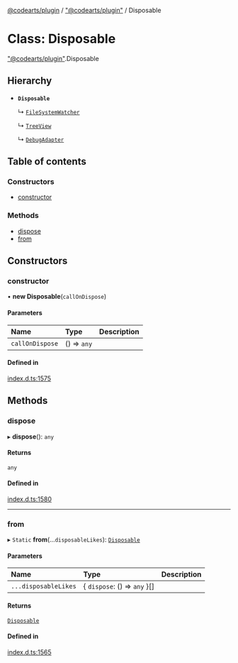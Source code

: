 [@codearts/plugin](../README.md) / ["@codearts/plugin"](../modules/_codearts_plugin_.md) / Disposable

# Class: Disposable

["@codearts/plugin"](../modules/_codearts_plugin_.md).Disposable

## Hierarchy

- **`Disposable`**

  ↳ [`FileSystemWatcher`](../interfaces/codearts_plugin_.FileSystemWatcher.md)

  ↳ [`TreeView`](../interfaces/codearts_plugin_.TreeView.md)

  ↳ [`DebugAdapter`](../interfaces/codearts_plugin_.DebugAdapter.md)

## Table of contents

### Constructors

- [constructor](codearts_plugin_.Disposable.md#constructor)

### Methods

- [dispose](codearts_plugin_.Disposable.md#dispose)
- [from](codearts_plugin_.Disposable.md#from)

## Constructors

### constructor

• **new Disposable**(`callOnDispose`)

#### Parameters

| Name | Type | Description |
| :------ | :------ | :------ |
| `callOnDispose` | () => `any` |  |

#### Defined in

[index.d.ts:1575](https://github.com/huaweicloud/cloudide-plugin-api/blob/3b0eee8/index.d.ts#L1575)

## Methods

### dispose

▸ **dispose**(): `any`

#### Returns

`any`

#### Defined in

[index.d.ts:1580](https://github.com/huaweicloud/cloudide-plugin-api/blob/3b0eee8/index.d.ts#L1580)

___

### from

▸ `Static` **from**(...`disposableLikes`): [`Disposable`](codearts_plugin_.Disposable.md)

#### Parameters

| Name | Type | Description |
| :------ | :------ | :------ |
| `...disposableLikes` | { `dispose`: () => `any`  }[] |  |

#### Returns

[`Disposable`](codearts_plugin_.Disposable.md)

#### Defined in

[index.d.ts:1565](https://github.com/huaweicloud/cloudide-plugin-api/blob/3b0eee8/index.d.ts#L1565)
